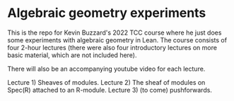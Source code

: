 # Algebraic geometry experiments

This is the repo for Kevin Buzzard's 2022 TCC course where he just does some experiments with algebraic geometry in Lean. The course consists of four 2-hour lectures (there were also four introductory lectures on more basic material, which are not included here).

There will also be an accompanying youtube video for each lecture.

Lecture 1) Sheaves of modules.
Lecture 2) The sheaf of modules on Spec(R) attached to an R-module.
Lecture 3) (to come) pushforwards.
